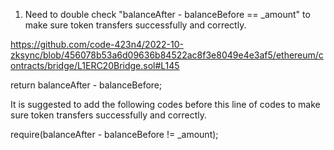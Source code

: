 1. Need to double check "balanceAfter - balanceBefore == _amount" to make sure token transfers successfully and correctly.

https://github.com/code-423n4/2022-10-zksync/blob/456078b53a6d09636b84522ac8f3e8049e4e3af5/ethereum/contracts/bridge/L1ERC20Bridge.sol#L145

return balanceAfter - balanceBefore;

It is suggested to add the following codes before this line of codes to make sure token transfers successfully and correctly.

require(balanceAfter - balanceBefore != _amount);